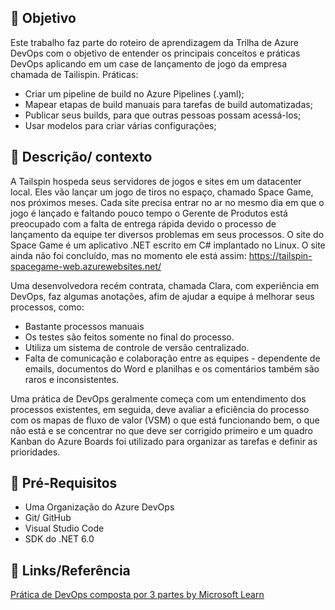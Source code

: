 ## :dart: Objetivo
Este trabalho faz parte do roteiro de aprendizagem da Trilha de Azure DevOps com o objetivo de entender os principais conceitos e práticas DevOps aplicando em um case de lançamento de jogo da empresa chamada de Tailispin. Práticas: 
- Criar um pipeline de build no Azure Pipelines (.yaml);
- Mapear etapas de build manuais para tarefas de build automatizadas;
- Publicar seus builds, para que outras pessoas possam acessá-los;
- Usar modelos para criar várias configurações;

## :pushpin: Descrição/ contexto
A Tailspin hospeda seus servidores de jogos e sites em um datacenter local. Eles vão lançar um jogo de tiros no espaço, chamado Space Game, nos próximos meses. Cada site precisa entrar no ar no mesmo dia em que o jogo é lançado e faltando pouco tempo o Gerente de Produtos está preocupado com a falta de entrega rápida devido o processo de lançamento da equipe ter diversos problemas em seus processos. O site do Space Game é um aplicativo .NET escrito em C# implantado no Linux. O site ainda não foi concluído, mas no momento ele está assim: https://tailspin-spacegame-web.azurewebsites.net/

Uma desenvolvedora recém contrata, chamada Clara, com experiência em DevOps, faz algumas anotações, afim de ajudar a equipe á melhorar seus processos, como:
- Bastante processos manuais
- Os testes são  feitos somente no final do processo.
- Utiliza um sistema de controle de versão centralizado.
- Falta de comunicação e colaboração entre as equipes - dependente de emails, documentos do Word e planilhas e os comentários também são raros e inconsistentes.

Uma prática de DevOps geralmente começa com um entendimento dos processos existentes, em seguida, deve avaliar a eficiência do processo com os mapas de fluxo de valor (VSM) o que está funcionando bem, o que não está e se concentrar no que deve ser corrigido primeiro e um quadro Kanban do Azure Boards foi utilizado para organizar as tarefas e definir as prioridades.


## :triangular_flag_on_post: Pré-Requisitos
- Uma Organização do Azure DevOps
- Git/ GitHub
- Visual Studio Code
- SDK do .NET 6.0

## :link: Links/Referência
[Prática de DevOps composta por 3 partes by Microsoft Learn](https://learn.microsoft.com/pt-br/training/paths/evolve-your-devops-practices/)
